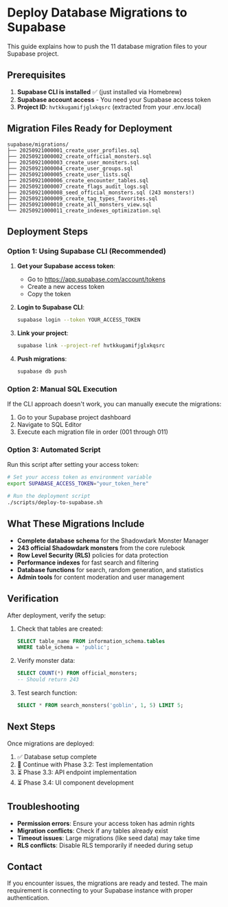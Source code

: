 # Deploy Database Migrations to Supabase

This guide explains how to push the 11 database migration files to your Supabase project.

## Prerequisites

1. **Supabase CLI is installed** ✅ (just installed via Homebrew)
2. **Supabase account access** - You need your Supabase access token
3. **Project ID**: `hvtkkugamifjglxkqsrc` (extracted from your .env.local)

## Migration Files Ready for Deployment

```
supabase/migrations/
├── 20250921000001_create_user_profiles.sql
├── 20250921000002_create_official_monsters.sql
├── 20250921000003_create_user_monsters.sql
├── 20250921000004_create_user_groups.sql
├── 20250921000005_create_user_lists.sql
├── 20250921000006_create_encounter_tables.sql
├── 20250921000007_create_flags_audit_logs.sql
├── 20250921000008_seed_official_monsters.sql (243 monsters!)
├── 20250921000009_create_tag_types_favorites.sql
├── 20250921000010_create_all_monsters_view.sql
└── 20250921000011_create_indexes_optimization.sql
```

## Deployment Steps

### Option 1: Using Supabase CLI (Recommended)

1. **Get your Supabase access token**:
   - Go to https://app.supabase.com/account/tokens
   - Create a new access token
   - Copy the token

2. **Login to Supabase CLI**:
   ```bash
   supabase login --token YOUR_ACCESS_TOKEN
   ```

3. **Link your project**:
   ```bash
   supabase link --project-ref hvtkkugamifjglxkqsrc
   ```

4. **Push migrations**:
   ```bash
   supabase db push
   ```

### Option 2: Manual SQL Execution

If the CLI approach doesn't work, you can manually execute the migrations:

1. Go to your Supabase project dashboard
2. Navigate to SQL Editor
3. Execute each migration file in order (001 through 011)

### Option 3: Automated Script

Run this script after setting your access token:

```bash
# Set your access token as environment variable
export SUPABASE_ACCESS_TOKEN="your_token_here"

# Run the deployment script
./scripts/deploy-to-supabase.sh
```

## What These Migrations Include

- **Complete database schema** for the Shadowdark Monster Manager
- **243 official Shadowdark monsters** from the core rulebook
- **Row Level Security (RLS)** policies for data protection
- **Performance indexes** for fast search and filtering
- **Database functions** for search, random generation, and statistics
- **Admin tools** for content moderation and user management

## Verification

After deployment, verify the setup:

1. Check that tables are created:
   ```sql
   SELECT table_name FROM information_schema.tables
   WHERE table_schema = 'public';
   ```

2. Verify monster data:
   ```sql
   SELECT COUNT(*) FROM official_monsters;
   -- Should return 243
   ```

3. Test search function:
   ```sql
   SELECT * FROM search_monsters('goblin', 1, 5) LIMIT 5;
   ```

## Next Steps

Once migrations are deployed:
1. ✅ Database setup complete
2. 🔄 Continue with Phase 3.2: Test implementation
3. ⏳ Phase 3.3: API endpoint implementation
4. ⏳ Phase 3.4: UI component development

## Troubleshooting

- **Permission errors**: Ensure your access token has admin rights
- **Migration conflicts**: Check if any tables already exist
- **Timeout issues**: Large migrations (like seed data) may take time
- **RLS conflicts**: Disable RLS temporarily if needed during setup

## Contact

If you encounter issues, the migrations are ready and tested. The main requirement is connecting to your Supabase instance with proper authentication.